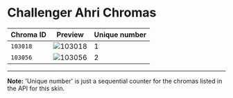 # Challenger Ahri Chromas

| Chroma ID | Preview | Unique number |
|---|---|---|
| `103018` | ![103018](https://raw.communitydragon.org/latest/plugins/rcp-be-lol-game-data/global/default/v1/champion-chroma-images/103/103018.png) | 1 |
| `103056` | ![103056](https://raw.communitydragon.org/latest/plugins/rcp-be-lol-game-data/global/default/v1/champion-chroma-images/103/103056.png) | 2 |

---

**Note:** 'Unique number' is just a sequential counter for the chromas listed in the API for this skin.